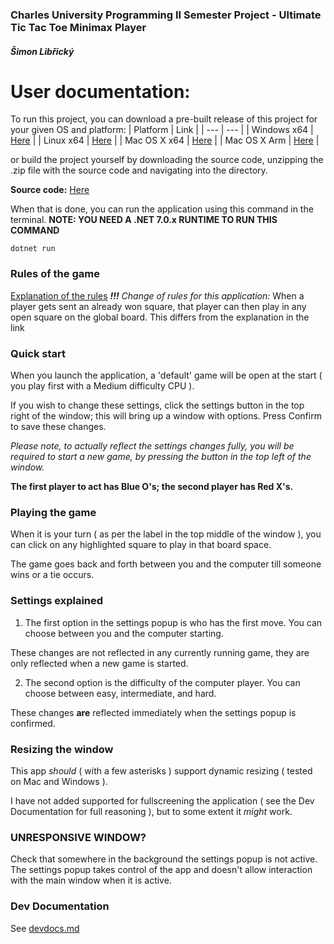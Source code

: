 ### Charles University Programming II Semester Project - Ultimate Tic Tac Toe Minimax Player

##### Šimon Libřický

# User documentation:
To run this project, you can download a pre-built release of this project for your given OS and platform:
| Platform | Link |
| --- | --- |
| Windows x64 | [Here](https://github.com/Vobludalib/UltimateTicTacToeMinimax/releases/latest/download/win-x64.zip) |
| Linux x64 | [Here](https://github.com/Vobludalib/UltimateTicTacToeMinimax/releases/latest/download/linux-x64.zip) |
| Mac OS X x64 | [Here](https://github.com/Vobludalib/UltimateTicTacToeMinimax/releases/latest/download/osx-x64.zip) |
| Mac OS X Arm | [Here](https://github.com/Vobludalib/UltimateTicTacToeMinimax/releases/latest/download/osx-arm64.zip) |

 or build the project yourself by downloading the source code, unzipping the .zip file with the source code and navigating into the directory.

**Source code:** [Here](https://github.com/Vobludalib/UltimateTicTacToeMinimax/releases/latest/)

When that is done, you can run the application using this command in the terminal.
**NOTE: YOU NEED A .NET 7.0.x RUNTIME TO RUN THIS COMMAND**

`dotnet run`

### Rules of the game
[Explanation of the rules](https://www.instructables.com/The-Beautiful-Game-of-Ultimate-Tic-Tac-Toe/)
***!!!** Change of rules for this application:*
When a player gets sent an already won square, that player can then play in any open square on the global board. This differs from the explanation in the link

### Quick start
When you launch the application, a 'default' game will be open at the start ( you play first with a Medium difficulty CPU ).

If you wish to change these settings, click the settings button in the top right of the window; this will bring up a window with options. Press Confirm to save these changes.

*Please note, to actually reflect the settings changes fully, you will be required to start a new game, by pressing the button in the top left of the window.*

**The first player to act has Blue O's; the second player has Red X's.**

### Playing the game
When it is your turn ( as per the label in the top middle of the window ), you can click on any highlighted square to play in that board space.

The game goes back and forth between you and the computer till someone wins or a tie occurs.

### Settings explained
1. The first option in the settings popup is who has the first move.
You can choose between you and the computer starting.

These changes are not reflected in any currently running game, they are only reflected when a new game is started.

2. The second option is the difficulty of the computer player. You can choose between easy, intermediate, and hard.

These changes **are** reflected immediately when the settings popup is confirmed. 

### Resizing the window

This app *should* ( with a few asterisks ) support dynamic resizing ( tested on Mac and Windows ).

I have not added supported for fullscreening the application ( see the Dev Documentation for full reasoning ), but to some extent it *might* work.

### UNRESPONSIVE WINDOW?
Check that somewhere in the background the settings popup is not active. The settings popup takes control of the app and doesn't allow interaction with the main window when it is active.

### Dev Documentation
See [devdocs.md](./devdocs.md)